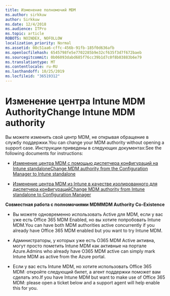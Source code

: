 ```yaml
---
title: Изменение полномочий MDM
ms.author: sirkkuw
author: Sirkkuw
ms.date: 12/4/2018
ms.audience: ITPro
ms.topic: article
ROBOTS: NOINDEX, NOFOLLOW
localization_priority: Normal
ms.assetid: 08c51aa6-cffc-456b-91fb-185f0d636afb
ms.openlocfilehash: 6545798fe5e7702285b9e32cf635f3d7f672baeb
ms.sourcegitcommit: 0b06093dabd685f76cc39b1d7c0f8b03883b6e79
ms.translationtype: MT
ms.contentlocale: ru-RU
ms.lasthandoff: 10/25/2019
ms.locfileid: "36519312"
---
```

# <a name="change-intune-mdm-authority"></a><span data-ttu-id="5e808-102">Изменение центра Intune MDM Authority</span><span class="sxs-lookup"><span data-stu-id="5e808-102">Change Intune MDM authority</span></span>

<span data-ttu-id="5e808-103">Вы можете изменить свой центр MDM, не открывая обращение в службу поддержки.</span><span class="sxs-lookup"><span data-stu-id="5e808-103">You can change your MDM authority without opening a support case.</span></span> <span data-ttu-id="5e808-104">Инструкции приведены в следующих документах:</span><span class="sxs-lookup"><span data-stu-id="5e808-104">See the following documents for instructions:</span></span>
  
- [<span data-ttu-id="5e808-105">Изменение центра MDM с помощью диспетчера конфигураций на Intune standalone</span><span class="sxs-lookup"><span data-stu-id="5e808-105">Change MDM authority from the Configuration Manager to Intune standalone</span></span>](https://docs.microsoft.com/sccm/mdm/deploy-use/migrate-change-mdm-authority)
    
- [<span data-ttu-id="5e808-106">Изменение центра MDM из Intune в качестве изолированного для диспетчера конфигураций</span><span class="sxs-lookup"><span data-stu-id="5e808-106">Change MDM authority from Intune standalone to Configuration Manager</span></span>](https://docs.microsoft.com/sccm/mdm/deploy-use/change-mdm-authority)
    
 <span data-ttu-id="5e808-107">**Совместная работа с полномочиями MDM**</span><span class="sxs-lookup"><span data-stu-id="5e808-107">**MDM Authority Co-Existence**</span></span>
  
- <span data-ttu-id="5e808-108">Вы можете одновременно использовать Active для MDM, если у вас уже есть Office 365 MDM Enabled, но вы хотите попробовать Intune MDM.</span><span class="sxs-lookup"><span data-stu-id="5e808-108">You can have both MDM authorities active concurrently if you already have Office 365 MDM enabled but you want to try Intune MDM.</span></span>
    
- <span data-ttu-id="5e808-109">Администраторы, у которых уже есть O365 MDM Active активна, могут просто пометить Intune MDM как активные на портале Azure.</span><span class="sxs-lookup"><span data-stu-id="5e808-109">Admins who already have O365 MDM active can simply mark Intune MDM as active from the Azure portal.</span></span>
    
- <span data-ttu-id="5e808-110">Если у вас есть Intune MDM, но хотите использовать Office 365 MDM: откройте следующий билет, а агент поддержки поможет вам сделать это.</span><span class="sxs-lookup"><span data-stu-id="5e808-110">If you have Intune MDM but want to make use of Office 365 MDM: please open a ticket below and a support agent will help enable this for you.</span></span>
    

